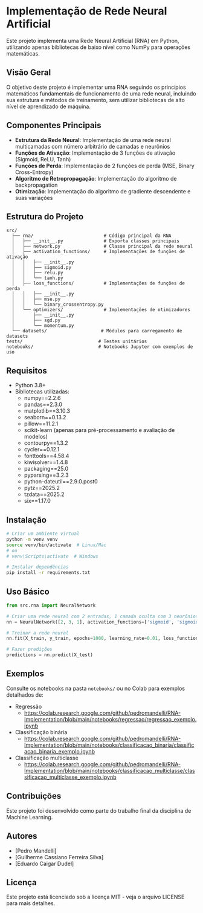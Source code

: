 # Implementação de Rede Neural Artificial

Este projeto implementa uma Rede Neural Artificial (RNA) em Python, utilizando apenas bibliotecas de baixo nível como NumPy para operações matemáticas.

## Visão Geral

O objetivo deste projeto é implementar uma RNA seguindo os princípios matemáticos fundamentais de funcionamento de uma rede neural, incluindo sua estrutura e métodos de treinamento, sem utilizar bibliotecas de alto nível de aprendizado de máquina.

## Componentes Principais

- **Estrutura da Rede Neural**: Implementação de uma rede neural multicamadas com número arbitrário de camadas e neurônios
- **Funções de Ativação**: Implementação de 3 funções de ativação (Sigmoid, ReLU, Tanh)
- **Funções de Perda**: Implementação de 2 funções de perda (MSE, Binary Cross-Entropy)
- **Algoritmo de Retropropagação**: Implementação do algoritmo de backpropagation
- **Otimização**: Implementação do algoritmo de gradiente descendente e suas variações

## Estrutura do Projeto

```
src/
  ├── rna/                          # Código principal da RNA
  │   ├── __init__.py               # Exporta classes principais
  │   ├── network.py                # Classe principal da rede neural
  │   ├── activation_functions/     # Implementações de funções de ativação
  │   │   ├── __init__.py
  │   │   ├── sigmoid.py
  │   │   ├── relu.py
  │   │   └── tanh.py
  │   ├── loss_functions/           # Implementações de funções de perda
  │   │   ├── __init__.py
  │   │   ├── mse.py
  │   │   └── binary_crossentropy.py
  │   └── optimizers/               # Implementações de otimizadores
  │       ├── __init__.py
  │       ├── sgd.py
  │       └── momentum.py
  └── datasets/                    # Módulos para carregamento de datasets
tests/                            # Testes unitários
notebooks/                        # Notebooks Jupyter com exemplos de uso
```

## Requisitos

- Python 3.8+
- Bibliotecas utilizadas:
  - numpy==2.2.6
  - pandas==2.3.0
  - matplotlib==3.10.3
  - seaborn==0.13.2
  - pillow==11.2.1
  - scikit-learn (apenas para pré-processamento e avaliação de modelos)
  - contourpy==1.3.2
  - cycler==0.12.1
  - fonttools==4.58.4
  - kiwisolver==1.4.8
  - packaging==25.0
  - pyparsing==3.2.3
  - python-dateutil==2.9.0.post0
  - pytz==2025.2
  - tzdata==2025.2
  - six==1.17.0



## Instalação

```bash
# Criar um ambiente virtual
python -m venv venv
source venv/bin/activate  # Linux/Mac
# ou
# venv\Scripts\activate  # Windows

# Instalar dependências
pip install -r requirements.txt
```

## Uso Básico

```python
from src.rna import NeuralNetwork

# Criar uma rede neural com 2 entradas, 1 camada oculta com 3 neurônios e 1 saída
nn = NeuralNetwork([2, 3, 1], activation_functions=['sigmoid', 'sigmoid'])

# Treinar a rede neural
nn.fit(X_train, y_train, epochs=1000, learning_rate=0.01, loss_function='mse')

# Fazer predições
predictions = nn.predict(X_test)
```

## Exemplos

Consulte os notebooks na pasta `notebooks/` ou no Colab para exemplos detalhados de:
- Regressão
  - https://colab.research.google.com/github/pedromandelli/RNA-Implementation/blob/main/notebooks/regressao/regressao_exemplo.ipynb
- Classificação binária
  - https://colab.research.google.com/github/pedromandelli/RNA-Implementation/blob/main/notebooks/classificacao_binaria/classificacao_binaria_exemplo.ipynb
- Classificação multiclasse
  - https://colab.research.google.com/github/pedromandelli/RNA-Implementation/blob/main/notebooks/classificacao_multiclasse/classificacao_multiclasse_exemplo.ipynb

## Contribuições

Este projeto foi desenvolvido como parte do trabalho final da disciplina de Machine Learning.

## Autores

- [Pedro Mandelli]
- [Guilherme Cassiano Ferreira Silva]
- [Eduardo Caigar Dudel]

## Licença

Este projeto está licenciado sob a licença MIT - veja o arquivo LICENSE para mais detalhes. 